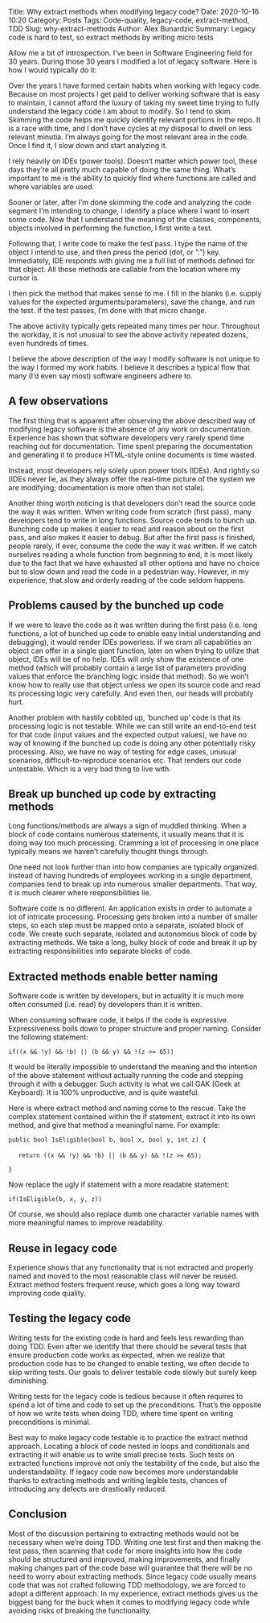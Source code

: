 Title: Why extract methods when modifying legacy code?
Date: 2020-10-16 10:20
Category: Posts
Tags: Code-quality, legacy-code, extract-method, TDD
Slug: why-extract-methods
Author: Alex Bunardzic
Summary: Legacy code is hard to test, so extract methods by writing micro tests

Allow me a bit of introspection. I’ve been in Software Engineering field for 30 years. During those 30 years I modified a lot of legacy software. Here is how I would typically do it:

Over the years I have formed certain habits when working with legacy code. Because on most projects I get paid to deliver working software that is easy to maintain, I cannot afford the luxury of taking my sweet time trying to fully understand the legacy code I am about to modify. So I tend to skim. Skimming the code helps me quickly identify relevant portions in the repo. It is a race with time, and I don’t have cycles at my disposal to dwell on less relevant minutia. I’m always going for the most relevant area in the code. Once I find it, I slow down and start analyzing it.

I rely heavily on IDEs (power tools). Doesn’t matter which power tool, these days they’re all pretty much capable of doing the same thing. What’s important to me is the ability to quickly find where functions are called and where variables are used.

Sooner or later, after I’m done skimming the code and analyzing the code segment I’m intending to change, I identify a place where I want to insert some code. Now that I understand the meaning of the classes, components, objects involved in performing the function, I first write a test.

Following that, I write code to make the test pass. I type the name of the object I intend to use, and then press the period (dot, or “.”) key. Immediately, IDE responds with giving me a full list of methods defined for that object. All those methods are callable from the location where my cursor is.

I then pick the method that makes sense to me. I fill in the blanks (i.e. supply values for the expected arguments/parameters), save the change, and run the test. If the test passes, I’m done with that micro change.

The above activity typically gets repeated many times per hour. Throughout the workday, it is not unusual to see the above activity repeated dozens, even hundreds of times.

I believe the above description of the way I modify software is not unique to the way I formed my work habits. I believe it describes a typical flow that many (I’d even say most) software engineers adhere to.

## A few observations

The first thing that is apparent after observing the above described way of modifying legacy software is the absence of any work on documentation. Experience has shown that software developers very rarely spend time reaching out for documentation. Time spent preparing the documentation and generating it to produce HTML-style online documents is time wasted.

Instead, most developers rely solely upon power tools (IDEs). And rightly so (IDEs never lie, as they always offer the real-time picture of the system we are modifying; documentation is more often than not stale).

Another thing worth noticing is that developers don’t read the source code the way it was written. When writing code from scratch (first pass), many developers tend to write in long functions. Source code tends to bunch up. Bunching code up makes it easier to read and reason about on the first pass, and also makes it easier to debug. But after the first pass is finished, people rarely, if ever, consume the code the way it was written. If we catch ourselves reading a whole function from beginning to end, it is most likely due to the fact that we have exhausted all other options and have no choice but to slow down and read the code in a pedestrian way. However, in my experience, that slow and orderly reading of the code seldom happens.

## Problems caused by the bunched up code

If we were to leave the code as it was written during the first pass (i.e. long functions, a lot of bunched up code to enable easy initial understanding and debugging), it would render IDEs powerless. If we cram all capabilities an object can offer in a single giant function, later on when trying to utilize that object, IDEs will be of no help. IDEs will only show the existence of one method (which will probably contain a large list of parameters providing values that enforce the branching logic inside that method). So we won’t know how to really use that object unless we open its source code and read its processing logic very carefully. And even then, our heads will probably hurt.

Another problem with hastily cobbled up, ‘bunched up’ code is that its processing logic is not testable. While we can still write an end-to-end test for that code (input values and the expected output values), we have no way of knowing if the bunched up code is doing any other potentially risky processing. Also, we have no way of testing for edge cases, unusual scenarios, difficult-to-reproduce scenarios etc. That renders our code untestable. Which is a very bad thing to live with.

## Break up bunched up code by extracting methods

Long functions/methods are always a sign of muddled thinking. When a block of code contains numerous statements, it usually means that it is doing way too much processing. Cramming a lot of processing in one place typically means we haven’t carefully thought things through.

One need not look further than into how companies are typically organized. Instead of having hundreds of employees working in a single department, companies tend to break up into numerous smaller departments. That way, it is much clearer where responsibilities lie.

Software code is no different. An application exists in order to automate a lot of intricate processing. Processing gets broken into a number of smaller steps, so each step must be mapped onto a separate, isolated block of code. We create such separate, isolated and autonomous block of code by extracting methods. We take a long, bulky block of code and break it up by extracting responsibilities into separate blocks of code.

## Extracted methods enable better naming

Software code is written by developers, but in actuality it is much more often consumed (i.e. read) by developers than it is written.

When consuming software code, it helps if the code is expressive. Expressiveness boils down to proper structure and proper naming. Consider the following statement:

`if((x && !y) && !b) || (b && y) && !(z >= 65))`

It would be literally impossible to understand the meaning and the intention of the above statement without actually running the code and stepping through it with a debugger. Such activity is what we call GAK (Geek at Keyboard). It is 100% unproductive, and is quite wasteful.

Here is where extract method and naming come to the rescue. Take the complex statement contained within the if statement, extract it into its own method, and give that method a meaningful name. For example:

`public bool IsEligible(bool b, bool x, bool y, int z) {`

&nbsp;&nbsp;&nbsp;&nbsp;&nbsp;`return ((x && !y) && !b) || (b && y) && !(z >= 65);`

`}`

Now replace the ugly if statement with a more readable statement:

`if(IsEligible(b, x, y, z))`

Of course, we should also replace dumb one character variable names with more meaningful names to improve readability.

## Reuse in legacy code

Experience shows that any functionality that is not extracted and properly named and moved to the most reasonable class will never be reused. Extract method fosters frequent reuse, which goes a long way toward improving code quality.

## Testing the legacy code

Writing tests for the existing code is hard and feels less rewarding than doing TDD. Even after we identify that there should be several tests that ensure production code works as expected, when we realize that production code has to be changed to enable testing, we often decide to skip writing tests. Our goals to deliver testable code slowly but surely keep diminishing.

Writing tests for the legacy code is tedious because it often requires to spend a lot of time and code to set up the preconditions. That’s the opposite of how we write tests when doing TDD, where time spent on writing preconditions is minimal.

Best way to make legacy code testable is to practice the extract method approach. Locating a block of code nested in loops and conditionals and extracting it will enable us to write small precise tests. Such tests on extracted functions improve not only the testability of the code, but also the understandability. If legacy code now becomes more understandable thanks to extracting methods and writing legible tests, chances of introducing any defects are drastically reduced.

## Conclusion

Most of the discussion pertaining to extracting methods would not be necessary when we’re doing TDD. Writing one test first and then making the test pass, then scanning that code for more insights into how the code should be structured and improved, making improvements, and finally making changes part of the code base will guarantee that there will be no need to worry about extracting methods. Since legacy code usually means code that was not crafted following TDD methodology, we are forced to adopt a different approach. In my experience, extract methods gives us the biggest bang for the buck when it comes to modifying legacy code while avoiding risks of breaking the functionality.

<br /><br />